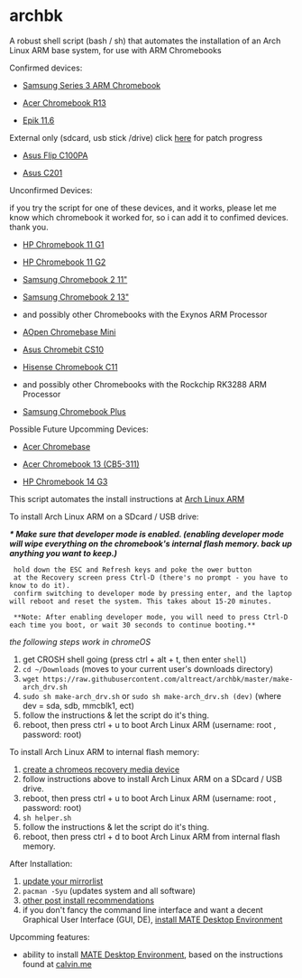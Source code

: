 # archbk

A robust shell script (bash / sh) that automates the installation of an Arch Linux ARM base system, for use with ARM Chromebooks

Confirmed devices:
    
   * [Samsung Series 3 ARM Chromebook](http://www.samsung.com/us/computer/chrome-os-devices/XE303C12-A01US-specs)
   
   * [Acer Chromebook R13](https://www.acer.com/ac/en/US/content/series/acerchromebookr13)
    
   * [Epik 11.6](https://www.walmart.com/ip/11-6-Chromebook-Laptop-Quad-Core-Processor-4GB-Ram-32GB-Hard-Drive/54445637)
   
   
   External only (sdcard, usb stick /drive) click [here](https://github.com/altreact/archbk/issues/3) for patch progress
   
   * [Asus Flip C100PA](https://www.asus.com/us/Commercial-Notebooks/ASUS_Chromebook_Flip_C100PA/)

   * [Asus C201](https://www.asus.com/Notebooks/ASUS_Chromebook_C201/)
    
Unconfirmed Devices:

   if you try the script for one of these devices, and it works, please let me know which chromebook it worked for, so i can add it to confimed devices. thank you.

   * [HP Chromebook 11 G1](https://goo.gl/GA02tj)

   * [HP Chromebook 11 G2](http://h20564.www2.hp.com/hpsc/doc/public/display?docId=emr_na-c04316411)

   * [Samsung Chromebook 2 11"](https://www.amazon.com/Samsung-Chromebook-Laptop-Exynos-Black/dp/B00J49ZH6K)

   * [Samsung Chromebook 2 13"](http://www.samsung.com/us/business/computing/chrome-devices/XE503C32-K01US)

   * and possibly other Chromebooks with the Exynos ARM Processor



   

   * [AOpen Chromebase Mini](http://www.aopen.com/us/chrome-mini-products)

   * [Asus Chromebit CS10](http://www.aopen.com/us/chrome-mini-products)

   * [Hisense Chromebook C11](https://www.engadget.com/products/hisense/chromebook/specs/)

   * and possibly other Chromebooks with the Rockchip RK3288 ARM Processor
   
   * [Samsung Chromebook Plus](http://www.samsung.com/us/computing/chromebooks/12-14/xe513c24-k01us-xe513c24-k01us/)

   
Possible Future Upcomming Devices:
   
   * [Acer Chromebase](https://goo.gl/9MVg8o)
   
   * [Acer Chromebook 13 (CB5-311)](https://www.acer.com/ac/en/US/content/model/NX.MPRAA.013)
   
   * [HP Chromebook 14 G3](http://support.hp.com/us-en/product/hp-chromebook-14-g3/7096564/manuals)
   
   

This script automates the install instructions at [Arch Linux ARM](https://archlinuxarm.org/)
   
To install Arch Linux ARM on a SDcard / USB drive:

   ___* Make sure that developer mode is enabled.
   (enabling developer mode will wipe everything on the chromebook's internal flash memory. back up anything you want to keep.)___

     hold down the ESC and Refresh keys and poke the ower button
     at the Recovery screen press Ctrl-D (there's no prompt - you have to know to do it).
     confirm switching to developer mode by pressing enter, and the laptop will reboot and reset the system. This takes about 15-20 minutes.
     
     **Note: After enabling developer mode, you will need to press Ctrl-D each time you boot, or wait 30 seconds to continue booting.**


   _the following steps work in chromeOS_

   1) get CROSH shell going (press ctrl + alt + t, then enter `shell`)
   2) `cd ~/Downloads` (moves to your current user's downloads directory)
   3) `wget https://raw.githubusercontent.com/altreact/archbk/master/make-arch_drv.sh`
   4) `sudo sh make-arch_drv.sh`  or `sudo sh make-arch_drv.sh (dev)` (where dev = sda, sdb, mmcblk1, ect)
   5) follow the instructions & let the script do it's thing.
   6) reboot, then press ctrl + u to boot Arch Linux ARM (username: root , password: root)
  
To install Arch Linux ARM to internal flash memory:

   1) [create a chromeos recovery media device](https://goo.gl/FfCQkC)
   2) follow instructions above to install Arch Linux ARM on a SDcard / USB drive.
   3) reboot, then press ctrl + u to boot Arch Linux ARM (username: root , password: root)
   4) `sh helper.sh`
   5) follow the instructions & let the script do it's thing.
   6) reboot, then press ctrl + d to boot Arch Linux ARM from internal flash memory.
   
After Installation:

   1) [update your mirrorlist](https://wiki.archlinux.org/index.php/mirrors)
   2) `pacman -Syu` (updates system and all software)
   3) [other post install recommendations](https://wiki.archlinux.org/index.php/General_recommendations)
   4) if you don't fancy the command line interface and want a decent Graphical User Interface (GUI, DE), [install MATE Desktop Environment](https://calvin.me/arch-linux-samsung-arm-chromebook/)

Upcomming features:
 


 * ability to install [MATE Desktop Environment](https://mate-desktop.org/), based on the instructions found at [calvin.me](https://calvin.me/arch-linux-samsung-arm-chromebook/)
